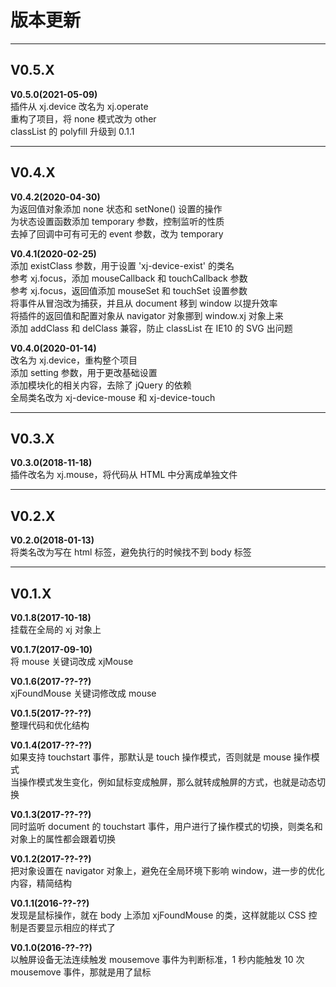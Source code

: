 <!--◇ ----------------------------------------------------------------------------------- ◇-->
# 版本更新



------------------------------------------------------------------------------------------------
## V0.5.X

**V0.5.0(2021-05-09)**  
插件从 xj.device 改名为 xj.operate  
重构了项目，将 none 模式改为 other  
classList 的 polyfill 升级到 0.1.1  



------------------------------------------------------------------------------------------------
## V0.4.X

**V0.4.2(2020-04-30)**  
为返回值对象添加 none 状态和 setNone() 设置的操作  
为状态设置函数添加 temporary 参数，控制监听的性质  
去掉了回调中可有可无的 event 参数，改为 temporary  

**V0.4.1(2020-02-25)**  
添加 existClass 参数，用于设置 'xj-device-exist' 的类名  
参考 xj.focus，添加 mouseCallback 和 touchCallback 参数  
参考 xj.focus，返回值添加 mouseSet 和 touchSet 设置参数  
将事件从冒泡改为捕获，并且从 document 移到 window 以提升效率  
将插件的返回值和配置对象从 navigator 对象挪到 window.xj 对象上来  
添加 addClass 和 delClass 兼容，防止 classList 在 IE10 的 SVG 出问题  

**V0.4.0(2020-01-14)**  
改名为 xj.device，重构整个项目  
添加 setting 参数，用于更改基础设置  
添加模块化的相关内容，去除了 jQuery 的依赖  
全局类名改为 xj-device-mouse 和 xj-device-touch  



------------------------------------------------------------------------------------------------
## V0.3.X

**V0.3.0(2018-11-18)**  
插件改名为 xj.mouse，将代码从 HTML 中分离成单独文件  



------------------------------------------------------------------------------------------------
## V0.2.X

**V0.2.0(2018-01-13)**  
将类名改为写在 html 标签，避免执行的时候找不到 body 标签  



------------------------------------------------------------------------------------------------
## V0.1.X

**V0.1.8(2017-10-18)**  
挂载在全局的 xj 对象上  

**V0.1.7(2017-09-10)**  
将 mouse 关键词改成 xjMouse  

**V0.1.6(2017-??-??)**  
xjFoundMouse 关键词修改成 mouse  

**V0.1.5(2017-??-??)**  
整理代码和优化结构  

**V0.1.4(2017-??-??)**  
如果支持 touchstart 事件，那默认是 touch 操作模式，否则就是 mouse 操作模式  
当操作模式发生变化，例如鼠标变成触屏，那么就转成触屏的方式，也就是动态切换  

**V0.1.3(2017-??-??)**  
同时监听 document 的 touchstart 事件，用户进行了操作模式的切换，则类名和对象上的属性都会跟着切换  

**V0.1.2(2017-??-??)**  
把对象设置在 navigator 对象上，避免在全局环境下影响 window，进一步的优化内容，精简结构  

**V0.1.1(2016-??-??)**  
发现是鼠标操作，就在 body 上添加 xjFoundMouse 的类，这样就能以 CSS 控制是否要显示相应的样式了  

**V0.1.0(2016-??-??)**  
以触屏设备无法连续触发 mousemove 事件为判断标准，1 秒内能触发 10 次 mousemove 事件，那就是用了鼠标  


